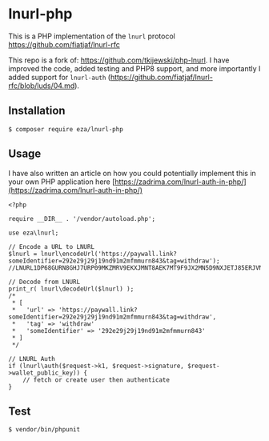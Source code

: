 # lnurl-php
This is a PHP implementation of the `lnurl` protocol https://github.com/fiatjaf/lnurl-rfc

This repo is a fork of: https://github.com/tkijewski/php-lnurl.
I have improved the code, added testing and PHP8 support, 
and more importantly I added support for `lnurl-auth` (https://github.com/fiatjaf/lnurl-rfc/blob/luds/04.md).

## Installation

```
$ composer require eza/lnurl-php
```


## Usage
I have also written an article on how you could potentially implement this in your own PHP application here [https://zadrima.com/lnurl-auth-in-php/](https://zadrima.com/lnurl-auth-in-php/)

```
<?php

require __DIR__ . '/vendor/autoload.php';

use eza\lnurl;

// Encode a URL to LNURL
$lnurl = lnurl\encodeUrl('https://paywall.link?someIdentifier=292e29j29j19nd91m2mfmmurn843&tag=withdraw');
//LNURL1DP68GURN8GHJ7URP09MKZMRV9EKXJMNT8AEK7MT9F9JX2MN5D9NXJETJ85ERJVN9XGUK5V3EDGCNJMNY8YCK6VNDVEKK6ATJDCURGVEXW3SKW0THD96XSERJV9MS95LDUW

// Decode from LNURL
print_r( lnurl\decodeUrl($lnurl) );
/*
 * [
 *   'url' => 'https://paywall.link?someIdentifier=292e29j29j19nd91m2mfmmurn843&tag=withdraw',
 *   'tag' => 'withdraw'
 *   'someIdentifier' => '292e29j29j19nd91m2mfmmurn843'
 * ] 
 */
 
// LNURL Auth
if (lnurl\auth($request->k1, $request->signature, $request->wallet_public_key)) {
    // fetch or create user then authenticate
}

```

## Test

```
$ vendor/bin/phpunit
```
